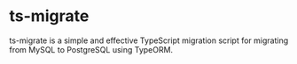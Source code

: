 # ts-migrate
ts-migrate is a simple and effective TypeScript migration script for migrating from MySQL to PostgreSQL using TypeORM.
